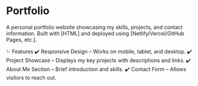 # Portfolio
A personal portfolio website showcasing my skills, projects, and contact information. Built with [HTML] and deployed using [Netlify/Vercel/GitHub Pages, etc.].

✨ Features
✔️ Responsive Design – Works on mobile, tablet, and desktop.
✔️ Project Showcase – Displays my key projects with descriptions and links.
✔️ About Me Section – Brief introduction and skills.
✔️ Contact Form – Allows visitors to reach out.
